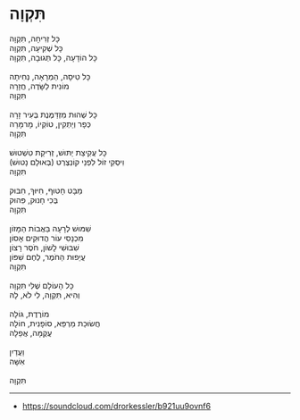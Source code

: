 # תִּקְוָה

כָּל זְרִיחָה, תִּקְוָה\
כָּל שְׁקִיעָה, תִּקְוָה\
כָּל הוֹדָעָה, כָּל תְּגוּבָה, תִּקְוָה\
\
כָּל טִיסָה, הַמְרָאָה, נְחִיתָה\
מוֹנִית לַשָּׂדֶה, חֲזָרָה \
תִּקְוָה\
\
כָּל שְׁהוּת מִזְדַּמֶּנֶת בְּעִיר זָרָה\
כְּפָר וְיַתְקִין, טוֹקְיוֹ, מָרמָּרַה\
תִּקְוָה\
\
כָּל עֲקִיצַת יַתּוּשׁ, זְרִיקַת טִשְׁטוּשׁ\
וִיסְקִי זוֹל לִפְנֵי קוֹנְצֶרְט (בְּאוּלָם נָטוּשׁ)\
תִּקְוָה\
\
מַבָּט חָטוּף, חִיּוּךְ, חִבּוּק\
בֶּכִי חָנוּק, פִּהוּק\
תִּקְוָה\
\
שִׁמּוּשׁ לְרָעָה בַּאֲבוֹת הַמָּזוֹן\
מִכְנָסִי עוֹר הֲדוּקִים אָסוֹן\
שִׁבּוּשִׁי לָשׁוֹן, חֹסֶר רָצוֹן\
עֲיֵפוּת הַחֹמֶר, לֶחֶם שִׁפּוֹן\
תִּקְוָה\
\
כָּל הָעוֹלָם שֶׁלִּי תִּקְוָה\
וְהִיא, תִּקְוָה, לִי לֹא, לָהּ\
\
מוֹרֶדֶת, גּוֹלָה\
חֲשׂוּכַת מַרְפֵּא, סוֹפָנִית, חוֹלָה\
עֲקֻמָּה, אֲפֵלָה\
\
וַעֲדַיִן\
אִשָּׁה\
\
תִּקְוָה

---
- https://soundcloud.com/drorkessler/b921uu9ovnf6
